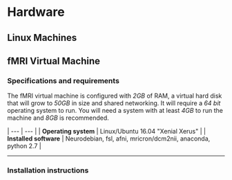 # Hardware

## Linux Machines

## fMRI Virtual Machine

### Specifications and requirements
The fMRI virtual machine is configured with *2GB* of RAM, a virtual hard disk that will grow to *50GB* in size and shared networking.
It will require a *64 bit* operating system to run. You will need a system with at least *4GB* to run the machine and *8GB* is recommended.

| --- | --- |
| **Operating system** | Linux/Ubuntu 16.04 "Xenial Xerus" |
| **Installed software** | Neurodebian, fsl, afni, mricron/dcm2nii, anaconda, python 2.7 | 
***
### Installation instructions



